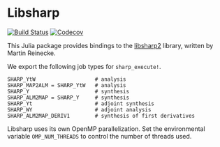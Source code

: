 # Libsharp

[![Build Status](https://github.com/ziotom78/Libsharp.jl/workflows/Tests/badge.svg)](https://github.com/ziotom78/Libsharp.jl/actions?query=workflow%3A%22Tests%22)
[![Codecov](https://codecov.io/gh/ziotom78/Libsharp.jl/branch/master/graph/badge.svg)](https://codecov.io/gh/ziotom78/Libsharp.jl)

This Julia package provides bindings to the [libsharp2](https://gitlab.mpcdf.mpg.de/mtr/libsharp) library, written by Martin Reinecke.

We export the following job types for `sharp_execute!`.
```
SHARP_YtW                   # analysis
SHARP_MAP2ALM = SHARP_YtW   # analysis
SHARP_Y                     # synthesis
SHARP_ALM2MAP = SHARP_Y     # synthesis
SHARP_Yt                    # adjoint synthesis
SHARP_WY                    # adjoint analysis
SHARP_ALM2MAP_DERIV1        # synthesis of first derivatives
```

Libsharp uses its own OpenMP parallelization. Set the environmental variable `OMP_NUM_THREADS` to control the number of threads used.
